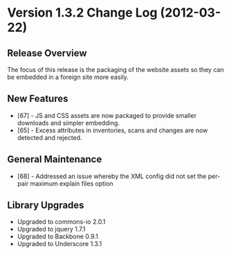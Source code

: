 # Version 1.3.2 Change Log (2012-03-22)

## Release Overview

The focus of this release is the packaging of the website assets so they can be embedded in a foreign site more easily.

## New Features

* [67] - JS and CSS assets are now packaged to provide smaller downloads and simpler embedding.
* [65] - Excess attributes in inventories, scans and changes are now detected and rejected.

## General Maintenance

* [68] - Addressed an issue whereby the XML config did not set the per-pair maximum explain files option

## Library Upgrades

* Upgraded to commons-io 2.0.1
* Upgraded to jquery 1.7.1
* Upgraded to Backbone 0.9.1
* Upgraded to Underscore 1.3.1